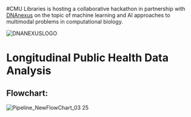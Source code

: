 #CMU Libraries is hosting a collaborative hackathon in partnership with [DNAnexus](https://www.dnanexus.com "DNAnexus") on the topic of machine learning and AI approaches to multimodal problems in computational biology.

![DNANEXUSLOGO](https://github.com/user-attachments/assets/422aa273-195f-45f0-8bf0-4e846ded0d02)







# Longitudinal Public Health Data Analysis

## Flowchart:
![Pipeline_NewFlowChart_03 25](https://github.com/user-attachments/assets/5b44d810-d4a6-4336-9daf-7fea3a0a4be9)
